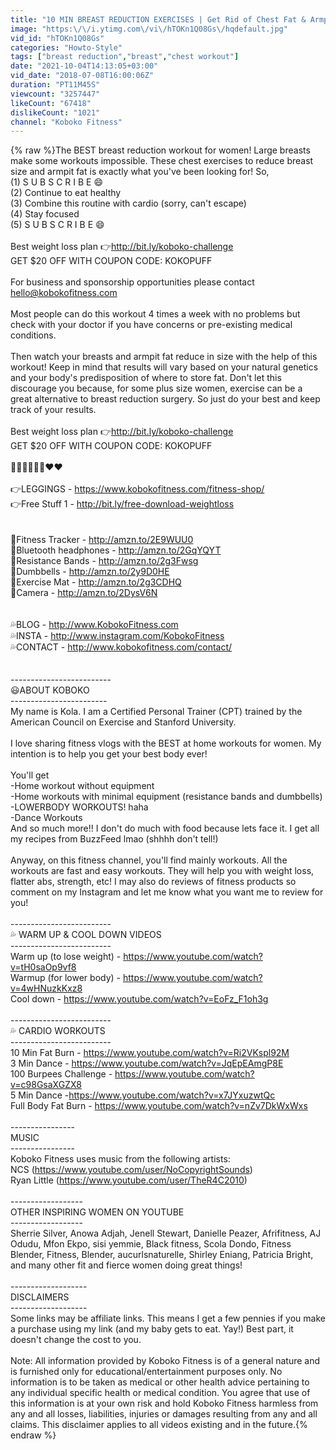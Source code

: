 ```yaml
---
title: "10 MIN BREAST REDUCTION EXERCISES | Get Rid of Chest Fat & Armpit Fat"
image: "https:\/\/i.ytimg.com\/vi\/hTOKn1Q08Gs\/hqdefault.jpg"
vid_id: "hTOKn1Q08Gs"
categories: "Howto-Style"
tags: ["breast reduction","breast","chest workout"]
date: "2021-10-04T14:13:05+03:00"
vid_date: "2018-07-08T16:00:06Z"
duration: "PT11M45S"
viewcount: "3257447"
likeCount: "67418"
dislikeCount: "1021"
channel: "Koboko Fitness"
---
```

{% raw %}The BEST breast reduction workout for women! Large breasts make some workouts impossible. These chest exercises to reduce breast size and armpit fat is exactly what you've been looking for! So,<br />(1) S U B S C R I B E 😄 <br />(2) Continue to eat healthy <br />(3) Combine this routine with cardio (sorry, can't escape)<br />(4) Stay focused<br />(5) S U B S C R I B E 😄<br /><br />Best weight loss plan 👉<a rel="nofollow" target="blank" href="http://bit.ly/koboko-challenge">http://bit.ly/koboko-challenge</a><br />GET $20 OFF WITH COUPON CODE: KOKOPUFF<br /><br />For business and sponsorship opportunities please contact hello@kobokofitness.com<br /><br />Most people can do this workout 4 times a week with no problems but check with your doctor if you have concerns or pre-existing medical conditions. <br /><br />Then watch your breasts and armpit fat reduce in size with the help of this workout! Keep in mind that results will vary based on your natural genetics and your body's predisposition of where to store fat. Don't let this discourage you because, for some plus size women, exercise can be a great alternative to breast reduction surgery. So just do your best and keep track of your results. <br /><br />Best weight loss plan 👉<a rel="nofollow" target="blank" href="http://bit.ly/koboko-challenge">http://bit.ly/koboko-challenge</a><br />GET $20 OFF WITH COUPON CODE: KOKOPUFF<br /><br />💝💝💓💓💕💕❤️❤️<br /><br />👉LEGGINGS - <a rel="nofollow" target="blank" href="https://www.kobokofitness.com/fitness-shop/">https://www.kobokofitness.com/fitness-shop/</a><br />👉Free Stuff 1 - <a rel="nofollow" target="blank" href="http://bit.ly/free-download-weightloss">http://bit.ly/free-download-weightloss</a><br /><br /><br />💞Fitness Tracker - <a rel="nofollow" target="blank" href="http://amzn.to/2E9WUU0">http://amzn.to/2E9WUU0</a><br />💞Bluetooth headphones - <a rel="nofollow" target="blank" href="http://amzn.to/2GqYQYT">http://amzn.to/2GqYQYT</a><br />💞Resistance Bands - <a rel="nofollow" target="blank" href="http://amzn.to/2g3Fwsg">http://amzn.to/2g3Fwsg</a><br />💞Dumbbells - <a rel="nofollow" target="blank" href="http://amzn.to/2y9D0HE">http://amzn.to/2y9D0HE</a><br />💞Exercise Mat - <a rel="nofollow" target="blank" href="http://amzn.to/2g3CDHQ">http://amzn.to/2g3CDHQ</a><br />💞Camera - <a rel="nofollow" target="blank" href="http://amzn.to/2DysV6N">http://amzn.to/2DysV6N</a><br /><br /><br />💦BLOG - <a rel="nofollow" target="blank" href="http://www.KobokoFitness.com">http://www.KobokoFitness.com</a><br />💦INSTA - <a rel="nofollow" target="blank" href="http://www.instagram.com/KobokoFitness">http://www.instagram.com/KobokoFitness</a><br />💦CONTACT - <a rel="nofollow" target="blank" href="http://www.kobokofitness.com/contact/">http://www.kobokofitness.com/contact/</a><br /><br /><br />-------------------------<br />😃ABOUT KOBOKO <br />------------------------<br />My name is Kola. I am a Certified Personal Trainer (CPT) trained by the American Council on Exercise and Stanford University. <br /><br />I love sharing fitness vlogs with the BEST at home workouts for women. My intention is to help you get your best body ever! <br /><br />You'll get<br />-Home workout without equipment<br />-Home workouts with minimal equipment (resistance bands and dumbbells)<br />-LOWERBODY WORKOUTS! haha<br />-Dance Workouts<br />And so much more!! I don't do much with food because lets face it. I get all my recipes from BuzzFeed lmao (shhhh don't tell!)<br /><br />Anyway, on this fitness channel, you'll find mainly workouts. All the workouts are fast and easy workouts. They will help you with weight loss, flatter abs, strength, etc! I may also do reviews of fitness products so comment on my Instagram and let me know what you want me to review for you!<br /><br />-------------------------<br />💦 WARM UP &amp; COOL DOWN VIDEOS<br />-------------------------<br />Warm up (to lose weight) - <a rel="nofollow" target="blank" href="https://www.youtube.com/watch?v=tH0saOp9vf8">https://www.youtube.com/watch?v=tH0saOp9vf8</a><br />Warmup (for lower body) - <a rel="nofollow" target="blank" href="https://www.youtube.com/watch?v=4wHNuzkKxz8">https://www.youtube.com/watch?v=4wHNuzkKxz8</a><br />Cool down - <a rel="nofollow" target="blank" href="https://www.youtube.com/watch?v=EoFz_F1oh3g">https://www.youtube.com/watch?v=EoFz_F1oh3g</a><br /><br />-------------------------<br />💦 CARDIO WORKOUTS<br />-------------------------<br />10 Min Fat Burn - <a rel="nofollow" target="blank" href="https://www.youtube.com/watch?v=Ri2VKspl92M">https://www.youtube.com/watch?v=Ri2VKspl92M</a><br />3 Min Dance - <a rel="nofollow" target="blank" href="https://www.youtube.com/watch?v=JqEpEAmgP8E">https://www.youtube.com/watch?v=JqEpEAmgP8E</a><br />100 Burpees Challenge - <a rel="nofollow" target="blank" href="https://www.youtube.com/watch?v=c98GsaXGZX8">https://www.youtube.com/watch?v=c98GsaXGZX8</a><br />5 Min Dance  -<a rel="nofollow" target="blank" href="https://www.youtube.com/watch?v=x7JYxuzwtQc">https://www.youtube.com/watch?v=x7JYxuzwtQc</a><br />Full Body Fat Burn - <a rel="nofollow" target="blank" href="https://www.youtube.com/watch?v=nZv7DkWxWxs">https://www.youtube.com/watch?v=nZv7DkWxWxs</a><br /><br />----------------<br />MUSIC<br />----------------<br />Koboko Fitness uses music from the following artists:<br />NCS (<a rel="nofollow" target="blank" href="https://www.youtube.com/user/NoCopyrightSounds)">https://www.youtube.com/user/NoCopyrightSounds)</a><br />Ryan Little (<a rel="nofollow" target="blank" href="https://www.youtube.com/user/TheR4C2010)">https://www.youtube.com/user/TheR4C2010)</a><br /><br />------------------<br />OTHER INSPIRING WOMEN ON YOUTUBE<br />------------------<br />Sherrie Silver, Anowa Adjah, Jenell Stewart, Danielle Peazer, Afrifitness, AJ Odudu, Mfon Ekpo, sisi yemmie, Black fitness, Scola Dondo, Fitness Blender, Fitness, Blender, aucurlsnaturelle, Shirley Eniang, Patricia Bright, and many other fit and fierce women doing great things!  <br /><br />-------------------<br />DISCLAIMERS<br />-------------------<br />Some links may be affiliate links. This means I get a few pennies if you make a purchase using my link (and my baby gets to eat. Yay!) Best part, it doesn't change the cost to you. <br /><br />Note: All information provided by Koboko Fitness is of a general nature and is furnished only for educational/entertainment purposes only. No information is to be taken as medical or other health advice pertaining to any individual specific health or medical condition. You agree that use of this information is at your own risk and hold Koboko Fitness harmless from any and all losses, liabilities, injuries or damages resulting from any and all claims. This disclaimer applies to all videos existing and in the future.{% endraw %}
